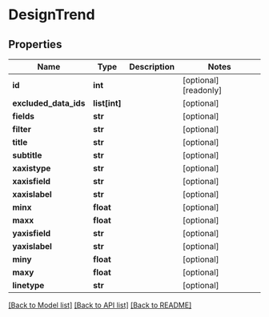 # DesignTrend

## Properties
Name | Type | Description | Notes
------------ | ------------- | ------------- | -------------
**id** | **int** |  | [optional] [readonly] 
**excluded_data_ids** | **list[int]** |  | [optional] 
**fields** | **str** |  | [optional] 
**filter** | **str** |  | [optional] 
**title** | **str** |  | [optional] 
**subtitle** | **str** |  | [optional] 
**xaxistype** | **str** |  | [optional] 
**xaxisfield** | **str** |  | [optional] 
**xaxislabel** | **str** |  | [optional] 
**minx** | **float** |  | [optional] 
**maxx** | **float** |  | [optional] 
**yaxisfield** | **str** |  | [optional] 
**yaxislabel** | **str** |  | [optional] 
**miny** | **float** |  | [optional] 
**maxy** | **float** |  | [optional] 
**linetype** | **str** |  | [optional] 

[[Back to Model list]](../README.md#documentation-for-models) [[Back to API list]](../README.md#documentation-for-api-endpoints) [[Back to README]](../README.md)


